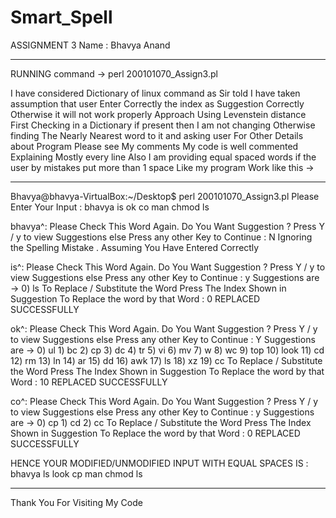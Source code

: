 # Smart_Spell
ASSIGNMENT 3
Name       : Bhavya Anand




*******************************************************************************************************************************************************************************
RUNNING command ->
perl 200101070_Assign3.pl

I have considered Dictionary of linux command as Sir told
I have taken assumption that user Enter Correctly the index as Suggestion Correctly Otherwise it will not work properly
Approach Using Levenstein distance 
First Checking in a Dictionary 
if present then I am not changing
Otherwise finding The Nearly Nearest word to it 
and asking user
For Other Details about Program Please see My comments My code is well commented Explaining Mostly every line
Also I am providing equal spaced words if the user by mistakes put more than 1 space 
Like my program Work like this ->

*****************************************************************************************************************************************************************************

Bhavya@bhavya-VirtualBox:~/Desktop$ perl 200101070_Assign3.pl 
Please Enter Your Input : 
bhavya is ok co man chmod ls 

bhavya^: Please Check This Word Again.
Do You Want Suggestion ? Press Y / y to view Suggestions else Press any other Key to Continue : N
Ignoring the Spelling Mistake . Assuming You Have Entered Correctly


is^: Please Check This Word Again.
Do You Want Suggestion ? Press Y / y to view Suggestions else Press any other Key to Continue : y
Suggestions are -> 0) ls 
To Replace / Substitute the Word 
Press The Index Shown in Suggestion To Replace the word by that Word : 0
REPLACED SUCCESSFULLY

ok^: Please Check This Word Again.
Do You Want Suggestion ? Press Y / y to view Suggestions else Press any other Key to Continue : Y
Suggestions are -> 0) ul 1) bc 2) cp 3) dc 4) tr 5) vi 6) mv 7) w 8) wc 9) top 10) look 11) cd 12) rm 13) ln 14) ar 15) dd 16) awk 17) ls 18) xz 19) cc 
To Replace / Substitute the Word 
Press The Index Shown in Suggestion To Replace the word by that Word : 10
REPLACED SUCCESSFULLY

co^: Please Check This Word Again.
Do You Want Suggestion ? Press Y / y to view Suggestions else Press any other Key to Continue : y
Suggestions are -> 0) cp 1) cd 2) cc 
To Replace / Substitute the Word 
Press The Index Shown in Suggestion To Replace the word by that Word : 0
REPLACED SUCCESSFULLY

HENCE YOUR MODIFIED/UNMODIFIED INPUT WITH EQUAL SPACES IS : 
bhavya ls look cp man chmod ls 
*****************************************************************************************************************************************************************************

Thank You For Visiting My Code
